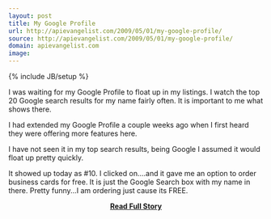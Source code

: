 ```yaml
---
layout: post
title: My Google Profile
url: http://apievangelist.com/2009/05/01/my-google-profile/
source: http://apievangelist.com/2009/05/01/my-google-profile/
domain: apievangelist.com
image: 
---
```

{% include JB/setup %}<p>I was waiting for my Google Profile to float up in my listings.  I watch the top 20 Google search results for my name fairly often. It is important to me what shows there.

I had extended my Google Profile a couple weeks ago when I first heard they were offering more features here.

I have not seen it in my top search results, being Google I assumed it would float up pretty quickly.

It showed up today as #10.  I clicked on....and it gave me an option to order business cards for free.  It is just the Google Search box with my name in there.  Pretty funny...I am ordering just cause its FREE.</p>
<center><p><a href="http://apievangelist.com/2009/05/01/my-google-profile/" style='padding:25px; font-sze:18px; font-weight: bold;'>Read Full Story</a></p></center>

